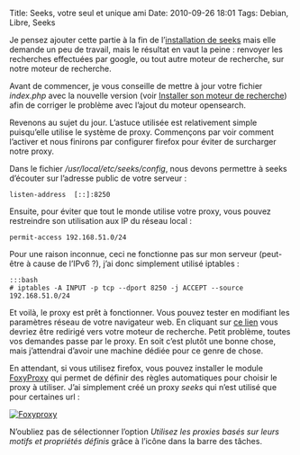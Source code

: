 Title: Seeks, votre seul et unique ami
Date: 2010-09-26 18:01
Tags: Debian, Libre, Seeks

Je pensez ajouter cette partie à la fin de l’[installation de
seeks](|filename|installer-son-moteur-de-recherche.md)
mais elle demande un peu de travail, mais le résultat en vaut la peine :
renvoyer les recherches effectuées par google, ou tout autre moteur de
recherche, sur notre moteur de recherche.

Avant de commencer, je vous conseille de mettre à jour votre fichier *index.php*
avec la nouvelle version (voir [Installer son moteur de
recherche](|filename|installer-son-moteur-de-recherche.md))
afin de corriger le problème avec l’ajout du moteur opensearch.

Revenons au sujet du jour. L’astuce utilisée est relativement simple puisqu’elle
utilise le système de proxy. Commençons par voir comment l’activer et nous
finirons par configurer firefox pour éviter de surcharger notre proxy.

Dans le fichier */usr/local/etc/seeks/config*, nous devons permettre à seeks
d’écouter sur l’adresse public de votre serveur :

    listen-address  [::]:8250

Ensuite, pour éviter que tout le monde utilise votre proxy, vous pouvez
restreindre son utilisation aux IP du réseau local :

    permit-access 192.168.51.0/24

Pour une raison inconnue, ceci ne fonctionne pas sur mon serveur (peut-être à
cause de l’IPv6 ?), j’ai donc simplement utilisé iptables :

    :::bash
    # iptables -A INPUT -p tcp --dport 8250 -j ACCEPT --source 192.168.51.0/24

Et voilà, le proxy est prêt à fonctionner. Vous pouvez tester en modifiant les
paramètres réseau de votre navigateur web. En cliquant sur [ce
lien](http://www.google.fr/search?q=fdn) vous devriez être redirigé vers votre
moteur de recherche. Petit problème, toutes vos demandes passe par le proxy. En
soit c’est plutôt une bonne chose, mais j’attendrai d’avoir une machine dédiée
pour ce genre de chose.

En attendant, si vous utilisez firefox, vous pouvez installer le module
[FoxyProxy](https://addons.mozilla.org/fr/firefox/addon/2464/) qui permet de
définir des règles automatiques pour choisir le proxy à utiliser. J’ai
simplement créé un proxy *seeks* qui n’est utilisé que pour certaines url :

[![Foxyproxy](|filename|/images/foxyproxy.png)](/sites/blog/files/users/user_1/foxyproxy.png)

N’oubliez pas de sélectionner l’option *Utilisez les proxies basés sur leurs
motifs et propriétés définis* grâce à l’icône dans la barre des tâches.
